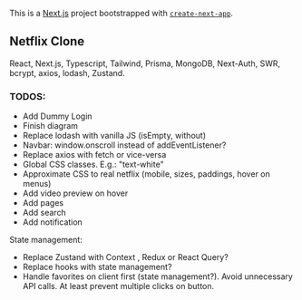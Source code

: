 This is a [Next.js](https://nextjs.org/) project bootstrapped with [`create-next-app`](https://github.com/vercel/next.js/tree/canary/packages/create-next-app).

## Netflix Clone

React, Next.js, Typescript, Tailwind, Prisma, MongoDB, Next-Auth, SWR, bcrypt, axios, lodash, Zustand.

### TODOS:

- Add Dummy Login
- Finish diagram
- Replace lodash with vanilla JS (isEmpty, without)
- Navbar: window.onscroll instead of addEventListener?
- Replace axios with fetch or vice-versa
- Global CSS classes. E.g.: "text-white"
- Approximate CSS to real netflix (mobile, sizes, paddings, hover on menus)
- Add video preview on hover
- Add pages
- Add search
- Add notification

State management:

- Replace Zustand with Context , Redux or React Query?
- Replace hooks with state management?
- Handle favorites on client first (state management?). Avoid unnecessary API calls. At least prevent multiple clicks on button.
